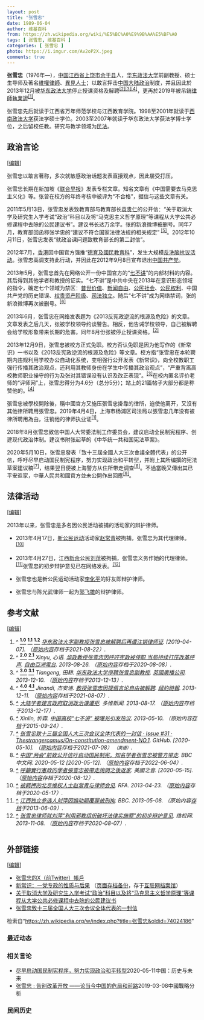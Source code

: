 ```yaml
---
layout: post
title: "张雪忠"
date: 1989-06-04
author: 维基百科
from: https://zh.wikipedia.org/wiki/%E5%BC%A0%E9%9B%AA%E5%BF%A0
tags: [ 张雪忠, 维基百科 ]
categories: [ 张雪忠 ]
photo: https://i.imgur.com/Av2oP2X.jpeg
comments: true
---
```

<div class="mw-content-ltr mw-parser-output" lang="zh" dir="ltr"><style data-mw-deduplicate="TemplateStyles:r83732082">.mw-parser-output .infobox-subbox{padding:0;border:none;margin:-3px;width:auto;min-width:100%;font-size:100%;clear:none;float:none;background-color:transparent}.mw-parser-output .infobox-3cols-child{margin:auto}.mw-parser-output .infobox .navbar{font-size:100%}body.skin-minerva .mw-parser-output .infobox-header,body.skin-minerva .mw-parser-output .infobox-subheader,body.skin-minerva .mw-parser-output .infobox-above,body.skin-minerva .mw-parser-output .infobox-title,body.skin-minerva .mw-parser-output .infobox-image,body.skin-minerva .mw-parser-output .infobox-full-data,body.skin-minerva .mw-parser-output .infobox-below{text-align:center}@media screen{html.skin-theme-clientpref-night .mw-parser-output .infobox-full-data:not(.notheme)>div:not(.notheme)[style]{background:#1f1f23!important;color:#f8f9fa}@media screen and (prefers-color-scheme:dark){html.skin-theme-clientpref-os .mw-parser-output .infobox-full-data:not(.notheme) div:not(.notheme){background:#1f1f23!important;color:#f8f9fa}}html.skin-theme-clientpref-night .mw-parser-output .infobox td div:not(.notheme)[style]{background:transparent!important;color:var(--color-base,#202122)}@media screen and (prefers-color-scheme:dark){html.skin-theme-clientpref-os .mw-parser-output .infobox td div:not(.notheme)[style]{background:transparent!important;color:var(--color-base,#202122)}}html.skin-theme-clientpref-night .mw-parser-output .infobox td div.NavHead:not(.notheme)[style]{background:transparent!important}}@media screen and (prefers-color-scheme:dark){html.skin-theme-clientpref-os .mw-parser-output .infobox td div.NavHead:not(.notheme)[style]{background:transparent!important}}@media(min-width:640px){body.skin--responsive .mw-parser-output .infobox-table{display:table!important}body.skin--responsive .mw-parser-output .infobox-table>caption{display:table-caption!important}body.skin--responsive .mw-parser-output .infobox-table>tbody{display:table-row-group}body.skin--responsive .mw-parser-output .infobox-table tr{display:table-row!important}body.skin--responsive .mw-parser-output .infobox-table th,body.skin--responsive .mw-parser-output .infobox-table td{padding-left:inherit;padding-right:inherit}}</style>
<p><b>张雪忠</b>（1976年<span class="useeditintro" title="Template:BLP editintro">—</span>），<a href="/wiki/%E4%B8%AD%E8%8F%AF%E4%BA%BA%E6%B0%91%E5%85%B1%E5%92%8C%E5%9C%8B" class="mw-redirect" title="中華人民共和國">中国</a><a href="/wiki/%E6%B1%9F%E8%A5%BF%E7%9C%81" title="江西省">江西省</a><a href="/wiki/%E4%B8%8A%E9%A5%B6%E5%B8%82" title="上饶市">上饶市</a><a href="/wiki/%E4%BD%99%E5%B9%B2%E5%8E%BF" title="余干县">余干县</a>人，<a href="/wiki/%E5%8D%8E%E4%B8%9C%E6%94%BF%E6%B3%95%E5%A4%A7%E5%AD%A6" title="华东政法大学">华东政法大学</a>前副教授、硕士生导师及著名<a href="/wiki/%E7%B6%AD%E6%AC%8A%E5%BE%8B%E5%B8%AB" class="mw-redirect" title="維權律師">維權律師</a>、<a href="/wiki/%E7%95%B0%E8%A6%8B%E4%BA%BA%E5%A3%AB" class="mw-redirect" title="異見人士">異見人士</a>；以敢言抨击<a href="/wiki/%E4%B8%AD%E5%9B%BD%E5%A4%A7%E9%99%86%E6%94%BF%E6%B2%BB" class="mw-redirect" title="中国大陆政治">中国大陆政治</a>制度，并且因此於2013年12月被<a href="/wiki/%E5%8D%8E%E4%B8%9C%E6%94%BF%E6%B3%95%E5%A4%A7%E5%AD%A6" title="华东政法大学">华东政法大学</a>停止授课资格及解聘<sup id="cite_ref-rfa_2-0" class="reference"><a href="#cite_note-rfa-2"><span class="cite-bracket">[</span>2<span class="cite-bracket">]</span></a></sup><sup id="cite_ref-bbc_3-0" class="reference"><a href="#cite_note-bbc-3"><span class="cite-bracket">[</span>3<span class="cite-bracket">]</span></a></sup><sup id="cite_ref-nytimes_4-0" class="reference"><a href="#cite_note-nytimes-4"><span class="cite-bracket">[</span>4<span class="cite-bracket">]</span></a></sup>，更再於2019年被吊銷<a href="/wiki/%E4%B8%AD%E5%8D%8E%E4%BA%BA%E6%B0%91%E5%85%B1%E5%92%8C%E5%9B%BD%E5%BE%8B%E5%B8%88" title="中华人民共和国律师">律師執業證</a><sup id="cite_ref-zhuxiao_1-1" class="reference"><a href="#cite_note-zhuxiao-1"><span class="cite-bracket">[</span>1<span class="cite-bracket">]</span></a></sup>。
</p>
<meta property="mw:PageProp/toc">
<div class="mw-heading mw-heading2"></div>
<p>张雪忠先后就读于江西省万年师范学校与江西教育学院。1998至2001年就读于<a href="/wiki/%E8%A5%BF%E5%8D%97%E6%94%BF%E6%B3%95%E5%A4%A7%E5%AD%A6" title="西南政法大学">西南政法大学</a>获法学硕士学位。2003至2007年就读于华东政法大学获法学博士学位，之后留校任教。研究与教学领域为<a href="/wiki/%E6%B0%91%E6%B3%95" title="民法">民法</a>。
</p>
<div class="mw-heading mw-heading2"><h2 id="政治言论"><span id=".E6.94.BF.E6.B2.BB.E8.A8.80.E8.AE.BA"></span>政治言论</h2><span class="mw-editsection"><span class="mw-editsection-bracket">[</span><a href="/w/index.php?title=%E5%BC%A0%E9%9B%AA%E5%BF%A0&amp;action=edit&amp;section=2" title="编辑章节：政治言论"><span>编辑</span></a><span class="mw-editsection-bracket">]</span></span></div>
<p>张雪忠以敢言著称，多次就敏感政治话题发表直接观点，因此屡受打压。
</p><p>张雪忠长期在新加坡《<a href="/wiki/%E8%81%94%E5%90%88%E6%97%A9%E6%8A%A5" title="联合早报">联合早报</a>》发表专栏文章。知名文章有《中国需要去马克思主义化》等。张曾在校方的年终考核中被评为“不合格”，据信与这些文章有关。
</p><p>2011年5月13日，张雪忠发表致教育部与教育部长<a href="/wiki/%E8%A2%81%E8%B4%B5%E4%BB%81" title="袁贵仁">袁贵仁</a>的公开信：“关于取消大学及研究生入学考试“政治”科目以及将“马克思主义哲学原理”等课程从大学公共必修课程中去除的公民建议书”。建议书长达万余字。张的新浪微博被删号。同年7月，教育部回函称张学忠的“建议不符合国家法律法规的相关规定” <sup id="cite_ref-dwnews_5-0" class="reference"><a href="#cite_note-dwnews-5"><span class="cite-bracket">[</span>5<span class="cite-bracket">]</span></a></sup>。2012年10月11日，张雪忠发表“就政治课问题致教育部长的第二封信”。
</p><p>2012年7月，<a href="/wiki/%E9%A6%99%E6%B8%AF" title="香港">香港</a>因中国官方强推“<a href="/wiki/%E5%BE%B7%E8%82%B2%E5%8F%8A%E5%9C%8B%E6%B0%91%E6%95%99%E8%82%B2%E7%A7%91" title="德育及國民教育科">德育及國民教育科</a>”，发生大规模<a href="/wiki/%E5%85%A8%E6%B0%91%E8%A1%8C%E5%8B%95%EF%BC%8C%E5%8F%8D%E5%B0%8D%E6%B4%97%E8%85%A6%EF%BC%8C7%E6%9C%8829%E6%97%A5%EF%BC%8C%E8%90%AC%E4%BA%BA%E5%A4%A7%E9%81%8A%E8%A1%8C" title="全民行動，反對洗腦，7月29日，萬人大遊行">反洗脑抗议活动</a>。张雪忠高调支持此行动，并因此在2012年9月8日宣布退出<a href="/wiki/%E4%B8%AD%E5%9B%BD%E5%85%B1%E4%BA%A7%E5%85%9A" title="中国共产党">中国共产党</a>。
</p><p>2013年5月，张雪忠首先在网络公开一份中国官方的“<a href="/wiki/%E4%B8%83%E4%B8%8D%E8%AE%B2" title="七不讲">七不讲</a>”的内部材料的内容。其后得到其他学者和教授的证实。“七不讲”是中共中央在2013年在意识形态领域的指令，确定七个领域为禁区：<a href="/wiki/%E6%99%AE%E4%B8%96%E4%BB%B7%E5%80%BC" class="mw-redirect" title="普世价值">普世价值</a>、<a href="/wiki/%E6%96%B0%E9%97%BB%E8%87%AA%E7%94%B1" title="新闻自由">新闻自由</a>、<a href="/wiki/%E5%85%AC%E6%B0%91%E7%A4%BE%E4%BC%9A" title="公民社会">公民社会</a>、<a href="/wiki/%E5%85%AC%E6%B0%91%E6%9D%83%E5%88%A9" class="mw-redirect" title="公民权利">公民权利</a>、中国共产党的历史错误、<a href="/wiki/%E6%9D%83%E8%B4%B5%E8%B5%84%E4%BA%A7%E9%98%B6%E7%BA%A7" class="mw-redirect" title="权贵资产阶级">权贵资产阶级</a>、<a href="/wiki/%E5%8F%B8%E6%B3%95%E7%8D%A8%E7%AB%8B" title="司法獨立">司法独立</a>。随后“七不讲”成为网络禁词，张的新浪微博再次被删号。<sup id="cite_ref-rfa2_6-0" class="reference"><a href="#cite_note-rfa2-6"><span class="cite-bracket">[</span>6<span class="cite-bracket">]</span></a></sup>
</p><p>2013年6月，张雪忠在网络发表题为《2013反宪政逆流的根源及危险》的文章。文章发表之后几天，张被学校领导约谈警告。相反，他告诫学校领导，自己被解聘会给学校形象带来长期的危害。同年8月份张被停止授课资格。<sup id="cite_ref-rfa_2-1" class="reference"><a href="#cite_note-rfa-2"><span class="cite-bracket">[</span>2<span class="cite-bracket">]</span></a></sup>
</p><p>2013年12月9日，张雪忠被校方正式免职。校方否认免职是因为他写作的《新常识》一书以及《2013反宪政逆流的根源及危险》等文章。校方指“张雪忠在本轮聘期内违规利用学校办公自动化系统，变相强行公开发表《新常识》，向全校教职工强行传播其政治观点，还利用其教师身份在学生中传播其政治观点”，“严重背离高校教师职业操守的行为及张对其错误没有认识及改正表现”。<sup id="cite_ref-bbc_3-1" class="reference"><a href="#cite_note-bbc-3"><span class="cite-bracket">[</span>3<span class="cite-bracket">]</span></a></sup>在校内匿名评价老师的“评师网”上，张雪忠得分为4.6分（总分5分）；站上的21篇帖子大部分都是称赞他的。<sup id="cite_ref-nytimes_4-1" class="reference"><a href="#cite_note-nytimes-4"><span class="cite-bracket">[</span>4<span class="cite-bracket">]</span></a></sup>
</p><p>張雪忠被學校開除後，稱中國官方又施压張雪忠掛靠的律所，迫使他离开，又沒有其他律所聘用張雪忠。2019年4月4日，上海市杨浦区司法局以張雪忠几年没有被律所聘用為由，注销他的律师执业证<sup id="cite_ref-zhuxiao_1-2" class="reference"><a href="#cite_note-zhuxiao-1"><span class="cite-bracket">[</span>1<span class="cite-bracket">]</span></a></sup>。
</p><p>2018年8月张雪忠致信中国人大常委法制工作委员会，建议启动全民制宪程序、创建现代政治体制。建议书附张起草的《中华统一共和国宪法草案》。
</p><p>2020年5月10日，张雪忠發表「致十三屆全國人大三次會議全體代表」的公开信，呼吁尽早启动国民制宪程序，努力实现政治和平转型，并附上其所编撰的宪法草案建议稿<sup id="cite_ref-7" class="reference"><a href="#cite_note-7"><span class="cite-bracket">[</span>7<span class="cite-bracket">]</span></a></sup>，结果翌日便被上海警方从住所带走调查<sup id="cite_ref-8" class="reference"><a href="#cite_note-8"><span class="cite-bracket">[</span>8<span class="cite-bracket">]</span></a></sup>。不過當晚又傳出其已平安返家，中華人民共和國官方並未公開作出回應<sup id="cite_ref-9" class="reference"><a href="#cite_note-9"><span class="cite-bracket">[</span>9<span class="cite-bracket">]</span></a></sup>。
</p>
<div class="mw-heading mw-heading2"><h2 id="法律活动"><span id=".E6.B3.95.E5.BE.8B.E6.B4.BB.E5.8A.A8"></span>法律活动</h2><span class="mw-editsection"><span class="mw-editsection-bracket">[</span><a href="/w/index.php?title=%E5%BC%A0%E9%9B%AA%E5%BF%A0&amp;action=edit&amp;section=3" title="编辑章节：法律活动"><span>编辑</span></a><span class="mw-editsection-bracket">]</span></span></div>
<p>2013年以来，张雪忠是多名因公民活动被捕的活动家的辩护律师。
</p>
<ul><li>2013年4月17日，<a href="/wiki/%E6%96%B0%E5%85%AC%E6%B0%91%E8%BF%90%E5%8A%A8" title="新公民运动">新公民运动</a>活动家<a href="/wiki/%E8%B5%B5%E5%B8%B8%E9%9D%92" title="赵常青">赵常青</a>被拘捕，张雪忠为其代理律师。<sup id="cite_ref-rfa3_10-0" class="reference"><a href="#cite_note-rfa3-10"><span class="cite-bracket">[</span>10<span class="cite-bracket">]</span></a></sup></li></ul>
<ul><li>2013年4月27日，江西<a href="/wiki/%E6%96%B0%E4%BD%99" class="mw-redirect" title="新余">新余</a>公民<a href="/wiki/%E5%88%98%E8%90%8D_(%E7%BB%B4%E6%9D%83%E6%B4%BB%E5%8A%A8%E5%AE%B6)" title="刘萍 (维权活动家)">刘萍</a>被拘捕，张雪忠义务作她的代理律师。<sup id="cite_ref-bbc2_11-0" class="reference"><a href="#cite_note-bbc2-11"><span class="cite-bracket">[</span>11<span class="cite-bracket">]</span></a></sup>张雪忠的初步辩护意见已在网络发表。<sup id="cite_ref-" class="reference"><a href="#cite_note-"><span class="cite-bracket">[</span>12<span class="cite-bracket">]</span></a></sup></li></ul>
<ul><li>张雪忠也是新公民运动活动家<a href="/wiki/%E6%9D%8E%E5%8C%96%E5%B9%B3" title="李化平">李化平</a>的好友即辩护律师。</li></ul>
<ul><li>张雪忠与陈光武律师一起为<a href="/wiki/%E9%83%AD%E9%A3%9E%E9%9B%84" title="郭飞雄">郭飞雄</a>的辩护律师。</li></ul>
<div class="mw-heading mw-heading2"><h2 id="参考文献"><span id=".E5.8F.82.E8.80.83.E6.96.87.E7.8C.AE"></span>参考文献</h2><span class="mw-editsection"><span class="mw-editsection-bracket">[</span><a href="/w/index.php?title=%E5%BC%A0%E9%9B%AA%E5%BF%A0&amp;action=edit&amp;section=4" title="编辑章节：参考文献"><span>编辑</span></a><span class="mw-editsection-bracket">]</span></span></div>
<div class="reflist columns references-column-count references-column-count-2" style="-moz-column-count: 2; -webkit-column-count: 2; column-count: 2; list-style-type: decimal;">
<ol class="references">
<li id="cite_note-zhuxiao-1"><span class="mw-cite-backlink">^ <a href="#cite_ref-zhuxiao_1-0"><sup><b>1.0</b></sup></a> <a href="#cite_ref-zhuxiao_1-1"><sup><b>1.1</b></sup></a> <a href="#cite_ref-zhuxiao_1-2"><sup><b>1.2</b></sup></a></span> <span class="reference-text"><cite class="citation web"><a rel="nofollow" class="external text" href="https://web.archive.org/web/20210822082229/https://www.voachinese.com/a/Outspoken-Chinese-Law-Professor-Debarred-By-Shanghai-Authorities-20190404/4861854.html">华东政法大学副教授张雪忠被解聘后再遭注销律师证</a>.  <span class="reference-accessdate"> [<span class="nowrap">2019-04-07</span>]</span>. （<a rel="nofollow" class="external text" href="https://www.voachinese.com/a/Outspoken-Chinese-Law-Professor-Debarred-By-Shanghai-Authorities-20190404/4861854.html">原始内容</a>存档于2021-08-22）.</cite><span title="ctx_ver=Z39.88-2004&amp;rfr_id=info%3Asid%2Fzh.wikipedia.org%3A%E5%BC%A0%E9%9B%AA%E5%BF%A0&amp;rft.btitle=%E5%8D%8E%E4%B8%9C%E6%94%BF%E6%B3%95%E5%A4%A7%E5%AD%A6%E5%89%AF%E6%95%99%E6%8E%88%E5%BC%A0%E9%9B%AA%E5%BF%A0%E8%A2%AB%E8%A7%A3%E8%81%98%E5%90%8E%E5%86%8D%E9%81%AD%E6%B3%A8%E9%94%80%E5%BE%8B%E5%B8%88%E8%AF%81&amp;rft.genre=unknown&amp;rft_id=https%3A%2F%2Fwww.voachinese.com%2Fa%2FOutspoken-Chinese-Law-Professor-Debarred-By-Shanghai-Authorities-20190404%2F4861854.html&amp;rft_val_fmt=info%3Aofi%2Ffmt%3Akev%3Amtx%3Abook" class="Z3988"><span style="display:none;">&nbsp;</span></span></span>
</li>
<li id="cite_note-rfa-2"><span class="mw-cite-backlink">^ <a href="#cite_ref-rfa_2-0"><sup><b>2.0</b></sup></a> <a href="#cite_ref-rfa_2-1"><sup><b>2.1</b></sup></a></span> <span class="reference-text"><cite class="citation news">Xinyu, 心语. <a rel="nofollow" class="external text" href="https://web.archive.org/web/20200808101125/https://www.rfa.org/mandarin/yataibaodao/zhengzhi/sy2-08262013121241.html">华政教授张雪忠因呼吁宪政被停职 当局持续打压改革呼声</a>. <a href="/wiki/%E8%87%AA%E7%94%B1%E4%BA%9E%E6%B4%B2%E9%9B%BB%E5%8F%B0" class="mw-redirect" title="自由亞洲電台">自由亞洲電台</a>. 2013-08-26. （<a rel="nofollow" class="external text" href="http://www.rfa.org/mandarin/yataibaodao/zhengzhi/sy2-08262013121241.html">原始内容</a>存档于2020-08-08）.</cite><span title="ctx_ver=Z39.88-2004&amp;rfr_id=info%3Asid%2Fzh.wikipedia.org%3A%E5%BC%A0%E9%9B%AA%E5%BF%A0&amp;rft.atitle=%E5%8D%8E%E6%94%BF%E6%95%99%E6%8E%88%E5%BC%A0%E9%9B%AA%E5%BF%A0%E5%9B%A0%E5%91%BC%E5%90%81%E5%AE%AA%E6%94%BF%E8%A2%AB%E5%81%9C%E8%81%8C+%E5%BD%93%E5%B1%80%E6%8C%81%E7%BB%AD%E6%89%93%E5%8E%8B%E6%94%B9%E9%9D%A9%E5%91%BC%E5%A3%B0&amp;rft.aufirst=%E5%BF%83%E8%AF%AD&amp;rft.aulast=Xinyu&amp;rft.date=2013-08-26&amp;rft.genre=article&amp;rft_id=http%3A%2F%2Fwww.rfa.org%2Fmandarin%2Fyataibaodao%2Fzhengzhi%2Fsy2-08262013121241.html&amp;rft_val_fmt=info%3Aofi%2Ffmt%3Akev%3Amtx%3Ajournal" class="Z3988"><span style="display:none;">&nbsp;</span></span></span>
</li>
<li id="cite_note-bbc-3"><span class="mw-cite-backlink">^ <a href="#cite_ref-bbc_3-0"><sup><b>3.0</b></sup></a> <a href="#cite_ref-bbc_3-1"><sup><b>3.1</b></sup></a></span> <span class="reference-text"><cite class="citation news">Tiangeng, 田耕. <a rel="nofollow" class="external text" href="https://web.archive.org/web/20131213035345/http://www.bbc.co.uk/zhongwen/simp/china/2013/12/131210_zhangxuezhong_fired.shtml">华东政法大学停聘张雪忠副教授</a>. <a href="/wiki/%E8%8B%B1%E5%9C%8B%E5%BB%A3%E6%92%AD%E5%85%AC%E5%8F%B8" class="mw-redirect" title="英國廣播公司">英國廣播公司</a>. 2013-12-10. （<a rel="nofollow" class="external text" href="https://www.bbc.co.uk/zhongwen/simp/china/2013/12/131210_zhangxuezhong_fired.shtml">原始内容</a>存档于2013-12-13）.</cite><span title="ctx_ver=Z39.88-2004&amp;rfr_id=info%3Asid%2Fzh.wikipedia.org%3A%E5%BC%A0%E9%9B%AA%E5%BF%A0&amp;rft.atitle=%E5%8D%8E%E4%B8%9C%E6%94%BF%E6%B3%95%E5%A4%A7%E5%AD%A6%E5%81%9C%E8%81%98%E5%BC%A0%E9%9B%AA%E5%BF%A0%E5%89%AF%E6%95%99%E6%8E%88&amp;rft.aufirst=%E7%94%B0%E8%80%95&amp;rft.aulast=Tiangeng&amp;rft.date=2013-12-10&amp;rft.genre=article&amp;rft_id=http%3A%2F%2Fwww.bbc.co.uk%2Fzhongwen%2Fsimp%2Fchina%2F2013%2F12%2F131210_zhangxuezhong_fired.shtml&amp;rft_val_fmt=info%3Aofi%2Ffmt%3Akev%3Amtx%3Ajournal" class="Z3988"><span style="display:none;">&nbsp;</span></span></span>
</li>
<li id="cite_note-nytimes-4"><span class="mw-cite-backlink">^ <a href="#cite_ref-nytimes_4-0"><sup><b>4.0</b></sup></a> <a href="#cite_ref-nytimes_4-1"><sup><b>4.1</b></sup></a></span> <span class="reference-text"><cite class="citation news">Jieandi, 杰安迪. <a rel="nofollow" class="external text" href="https://web.archive.org/web/20210807075644/https://cn.nytimes.com/china/20131211/c11professor/">教授张雪忠因提倡言论自由被解聘</a>. <a href="/wiki/%E7%B4%90%E7%B4%84%E6%99%82%E5%A0%B1" class="mw-redirect" title="紐約時報">紐約時報</a>. 2013-12-11. （<a rel="nofollow" class="external text" href="http://cn.nytimes.com/china/20131211/c11professor/">原始内容</a>存档于2021-08-07）.</cite><span title="ctx_ver=Z39.88-2004&amp;rfr_id=info%3Asid%2Fzh.wikipedia.org%3A%E5%BC%A0%E9%9B%AA%E5%BF%A0&amp;rft.atitle=%E6%95%99%E6%8E%88%E5%BC%A0%E9%9B%AA%E5%BF%A0%E5%9B%A0%E6%8F%90%E5%80%A1%E8%A8%80%E8%AE%BA%E8%87%AA%E7%94%B1%E8%A2%AB%E8%A7%A3%E8%81%98&amp;rft.aufirst=%E6%9D%B0%E5%AE%89%E8%BF%AA&amp;rft.aulast=Jieandi&amp;rft.date=2013-12-11&amp;rft.genre=article&amp;rft_id=http%3A%2F%2Fcn.nytimes.com%2Fchina%2F20131211%2Fc11professor%2F&amp;rft_val_fmt=info%3Aofi%2Ffmt%3Akev%3Amtx%3Ajournal" class="Z3988"><span style="display:none;">&nbsp;</span></span></span>
</li>
<li id="cite_note-dwnews-5"><span class="mw-cite-backlink"><b><a href="#cite_ref-dwnews_5-0">^</a></b></span> <span class="reference-text"><cite class="citation news"><a rel="nofollow" class="external text" href="https://web.archive.org/web/20131217202151/http://china.dwnews.com/news/2011-08-17/58022140.html">大陆学者建言政府取消政治课遭拒</a>. 多维新闻. 2013-08-17. （<a rel="nofollow" class="external text" href="http://china.dwnews.com/news/2011-08-17/58022140.html">原始内容</a>存档于2013-12-17）.</cite><span title="ctx_ver=Z39.88-2004&amp;rfr_id=info%3Asid%2Fzh.wikipedia.org%3A%E5%BC%A0%E9%9B%AA%E5%BF%A0&amp;rft.atitle=%E5%A4%A7%E9%99%86%E5%AD%A6%E8%80%85%E5%BB%BA%E8%A8%80%E6%94%BF%E5%BA%9C%E5%8F%96%E6%B6%88%E6%94%BF%E6%B2%BB%E8%AF%BE%E9%81%AD%E6%8B%92&amp;rft.date=2013-08-17&amp;rft.genre=article&amp;rft_id=http%3A%2F%2Fchina.dwnews.com%2Fnews%2F2011-08-17%2F58022140.html&amp;rft_val_fmt=info%3Aofi%2Ffmt%3Akev%3Amtx%3Ajournal" class="Z3988"><span style="display:none;">&nbsp;</span></span></span>
</li>
<li id="cite_note-rfa2-6"><span class="mw-cite-backlink"><b><a href="#cite_ref-rfa2_6-0">^</a></b></span> <span class="reference-text"><cite class="citation news">Xinlin, 忻霖. <a rel="nofollow" class="external text" href="http://www.rfa.org/mandarin/yataibaodao/kejiaowen/gx-05102013112922.html">中国高校“七不讲” 被曝光引发热议</a>. 2013-05-10. （原始内容<a rel="nofollow" class="external text" href="https://web.archive.org/web/20150924133645/http://www.rfa.org/mandarin/yataibaodao/kejiaowen/gx-05102013112922.html">存档</a>于2015-09-24）.</cite><span title="ctx_ver=Z39.88-2004&amp;rfr_id=info%3Asid%2Fzh.wikipedia.org%3A%E5%BC%A0%E9%9B%AA%E5%BF%A0&amp;rft.atitle=%E4%B8%AD%E5%9B%BD%E9%AB%98%E6%A0%A1%E2%80%9C%E4%B8%83%E4%B8%8D%E8%AE%B2%E2%80%9D+%E8%A2%AB%E6%9B%9D%E5%85%89%E5%BC%95%E5%8F%91%E7%83%AD%E8%AE%AE&amp;rft.aufirst=%E5%BF%BB%E9%9C%96&amp;rft.aulast=Xinlin&amp;rft.date=2013-05-10&amp;rft.genre=article&amp;rft_id=http%3A%2F%2Fwww.rfa.org%2Fmandarin%2Fyataibaodao%2Fkejiaowen%2Fgx-05102013112922.html&amp;rft_val_fmt=info%3Aofi%2Ffmt%3Akev%3Amtx%3Ajournal" class="Z3988"><span style="display:none;">&nbsp;</span></span></span>
</li>
<li id="cite_note-7"><span class="mw-cite-backlink"><b><a href="#cite_ref-7">^</a></b></span> <span class="reference-text"><cite class="citation web"><a rel="nofollow" class="external text" href="https://web.archive.org/web/20210708180412/https://github.com/Thestrangercamus/On-constitution-amendment-NO.1/issues/31">张雪忠致十三届全国人大三次会议全体代表的一封信 · Issue #31 · Thestrangercamus/On-constitution-amendment-NO.1</a>. GitHub.  <span class="reference-accessdate"> [<span class="nowrap">2020-05-10</span>]</span>. （<a rel="nofollow" class="external text" href="https://github.com/Thestrangercamus/On-constitution-amendment-NO.1/issues/31">原始内容</a>存档于2021-07-08） <span style="font-family: sans-serif; cursor: default; color:var(--color-subtle, #54595d); font-size: 0.8em; bottom: 0.1em; font-weight: bold;" title="连接到英语网页">（英语）</span>.</cite><span title="ctx_ver=Z39.88-2004&amp;rfr_id=info%3Asid%2Fzh.wikipedia.org%3A%E5%BC%A0%E9%9B%AA%E5%BF%A0&amp;rft.atitle=%E5%BC%A0%E9%9B%AA%E5%BF%A0%E8%87%B4%E5%8D%81%E4%B8%89%E5%B1%8A%E5%85%A8%E5%9B%BD%E4%BA%BA%E5%A4%A7%E4%B8%89%E6%AC%A1%E4%BC%9A%E8%AE%AE%E5%85%A8%E4%BD%93%E4%BB%A3%E8%A1%A8%E7%9A%84%E4%B8%80%E5%B0%81%E4%BF%A1+%C2%B7+Issue+%2331+%C2%B7+Thestrangercamus%2FOn-constitution-amendment-NO.1&amp;rft.genre=unknown&amp;rft.jtitle=GitHub&amp;rft_id=https%3A%2F%2Fgithub.com%2FThestrangercamus%2FOn-constitution-amendment-NO.1%2Fissues%2F31&amp;rft_val_fmt=info%3Aofi%2Ffmt%3Akev%3Amtx%3Ajournal" class="Z3988"><span style="display:none;">&nbsp;</span></span></span>
</li>
<li id="cite_note-8"><span class="mw-cite-backlink"><b><a href="#cite_ref-8">^</a></b></span> <span class="reference-text"><cite class="citation web"><a rel="nofollow" class="external text" href="https://web.archive.org/web/20220604164652/https://www.bbc.com/zhongwen/simp/chinese-news-52614586">中国“两会”前致公开信吁启动国民制宪，知名学者张雪忠被警方带走</a>. BBC中文网. 2020-05-12 <span class="reference-accessdate"> [<span class="nowrap">2020-05-12</span>]</span>. （<a rel="nofollow" class="external text" href="https://www.bbc.com/zhongwen/simp/chinese-news-52614586">原始内容</a>存档于2022-06-04）.</cite><span title="ctx_ver=Z39.88-2004&amp;rfr_id=info%3Asid%2Fzh.wikipedia.org%3A%E5%BC%A0%E9%9B%AA%E5%BF%A0&amp;rft.atitle=%E4%B8%AD%E5%9B%BD%E2%80%9C%E4%B8%A4%E4%BC%9A%E2%80%9D%E5%89%8D%E8%87%B4%E5%85%AC%E5%BC%80%E4%BF%A1%E5%90%81%E5%90%AF%E5%8A%A8%E5%9B%BD%E6%B0%91%E5%88%B6%E5%AE%AA%EF%BC%8C%E7%9F%A5%E5%90%8D%E5%AD%A6%E8%80%85%E5%BC%A0%E9%9B%AA%E5%BF%A0%E8%A2%AB%E8%AD%A6%E6%96%B9%E5%B8%A6%E8%B5%B0&amp;rft.date=2020-05-12&amp;rft.genre=unknown&amp;rft.jtitle=BBC%E4%B8%AD%E6%96%87%E7%BD%91&amp;rft_id=https%3A%2F%2Fwww.bbc.com%2Fzhongwen%2Fsimp%2Fchinese-news-52614586&amp;rft_val_fmt=info%3Aofi%2Ffmt%3Akev%3Amtx%3Ajournal" class="Z3988"><span style="display:none;">&nbsp;</span></span></span>
</li>
<li id="cite_note-9"><span class="mw-cite-backlink"><b><a href="#cite_ref-9">^</a></b></span> <span class="reference-text"><cite class="citation web"><a rel="nofollow" class="external text" href="https://web.archive.org/web/20200812151242/https://www.voacantonese.com/a/chinese-scholar-zhang-xuezhong-returns-home-questioning-political-reform-20200512/5416604.html">呼籲實行憲政的學者張雪忠被帶走詢問之後返家</a>. 美國之音.  <span class="reference-accessdate"> [<span class="nowrap">2020-05-15</span>]</span>. （<a rel="nofollow" class="external text" href="https://www.voacantonese.com/a/chinese-scholar-zhang-xuezhong-returns-home-questioning-political-reform-20200512/5416604.html">原始内容</a>存档于2020-08-12）.</cite><span title="ctx_ver=Z39.88-2004&amp;rfr_id=info%3Asid%2Fzh.wikipedia.org%3A%E5%BC%A0%E9%9B%AA%E5%BF%A0&amp;rft.atitle=%E5%91%BC%E7%B1%B2%E5%AF%A6%E8%A1%8C%E6%86%B2%E6%94%BF%E7%9A%84%E5%AD%B8%E8%80%85%E5%BC%B5%E9%9B%AA%E5%BF%A0%E8%A2%AB%E5%B8%B6%E8%B5%B0%E8%A9%A2%E5%95%8F%E4%B9%8B%E5%BE%8C%E8%BF%94%E5%AE%B6&amp;rft.genre=unknown&amp;rft.jtitle=%E7%BE%8E%E5%9C%8B%E4%B9%8B%E9%9F%B3&amp;rft_id=https%3A%2F%2Fwww.voacantonese.com%2Fa%2Fchinese-scholar-zhang-xuezhong-returns-home-questioning-political-reform-20200512%2F5416604.html&amp;rft_val_fmt=info%3Aofi%2Ffmt%3Akev%3Amtx%3Ajournal" class="Z3988"><span style="display:none;">&nbsp;</span></span></span>
</li>
<li id="cite_note-rfa3-10"><span class="mw-cite-backlink"><b><a href="#cite_ref-rfa3_10-0">^</a></b></span> <span class="reference-text"><cite class="citation news"><a rel="nofollow" class="external text" href="https://web.archive.org/web/20200517002829/https://www.rfa.org/mandarin/Xinwen/1-04232013110445.html">被羁押的北京维权人士赵常青与律师会见</a>. RFA. 2013-04-23. （<a rel="nofollow" class="external text" href="http://www.rfa.org/mandarin/Xinwen/1-04232013110445.html">原始内容</a>存档于2020-05-17）.</cite><span title="ctx_ver=Z39.88-2004&amp;rfr_id=info%3Asid%2Fzh.wikipedia.org%3A%E5%BC%A0%E9%9B%AA%E5%BF%A0&amp;rft.atitle=%E8%A2%AB%E7%BE%81%E6%8A%BC%E7%9A%84%E5%8C%97%E4%BA%AC%E7%BB%B4%E6%9D%83%E4%BA%BA%E5%A3%AB%E8%B5%B5%E5%B8%B8%E9%9D%92%E4%B8%8E%E5%BE%8B%E5%B8%88%E4%BC%9A%E8%A7%81&amp;rft.date=2013-04-23&amp;rft.genre=article&amp;rft_id=http%3A%2F%2Fwww.rfa.org%2Fmandarin%2FXinwen%2F1-04232013110445.html&amp;rft_val_fmt=info%3Aofi%2Ffmt%3Akev%3Amtx%3Ajournal" class="Z3988"><span style="display:none;">&nbsp;</span></span></span>
</li>
<li id="cite_note-bbc2-11"><span class="mw-cite-backlink"><b><a href="#cite_ref-bbc2_11-0">^</a></b></span> <span class="reference-text"><cite class="citation news"><a rel="nofollow" class="external text" href="https://www.bbc.co.uk/zhongwen/simp/china/2013/05/130508_china_activist_subversion.shtml">江西独立参选人刘萍因煽动颠覆罪被刑拘</a>. BBC. 2013-05-08. （原始内容<a rel="nofollow" class="external text" href="https://web.archive.org/web/20130609233338/http://www.bbc.co.uk/zhongwen/simp/china/2013/05/130508_china_activist_subversion.shtml">存档</a>于2013-06-09）.</cite><span title="ctx_ver=Z39.88-2004&amp;rfr_id=info%3Asid%2Fzh.wikipedia.org%3A%E5%BC%A0%E9%9B%AA%E5%BF%A0&amp;rft.atitle=%E6%B1%9F%E8%A5%BF%E7%8B%AC%E7%AB%8B%E5%8F%82%E9%80%89%E4%BA%BA%E5%88%98%E8%90%8D%E5%9B%A0%E7%85%BD%E5%8A%A8%E9%A2%A0%E8%A6%86%E7%BD%AA%E8%A2%AB%E5%88%91%E6%8B%98&amp;rft.date=2013-05-08&amp;rft.genre=article&amp;rft_id=http%3A%2F%2Fwww.bbc.co.uk%2Fzhongwen%2Fsimp%2Fchina%2F2013%2F05%2F130508_china_activist_subversion.shtml&amp;rft_val_fmt=info%3Aofi%2Ffmt%3Akev%3Amtx%3Ajournal" class="Z3988"><span style="display:none;">&nbsp;</span></span></span>
</li>
<li id="cite_note-3-12"><span class="mw-cite-backlink"><b><a href="#cite_ref-3_12-0">^</a></b></span> <span class="reference-text"><cite class="citation web"><a rel="nofollow" class="external text" href="https://web.archive.org/web/20200807211822/http://wqw2010.blogspot.com/2013/11/blog-post_6665.html">张雪忠律师就刘萍“利用邪教组织破坏法律实施罪”的初步辩护意见</a>. 维权网. 2013-11-08. （<a rel="nofollow" class="external text" href="http://wqw2010.blogspot.com/2013/11/blog-post_6665.html">原始内容</a>存档于2020-08-07）.</cite><span title="ctx_ver=Z39.88-2004&amp;rfr_id=info%3Asid%2Fzh.wikipedia.org%3A%E5%BC%A0%E9%9B%AA%E5%BF%A0&amp;rft.btitle=%E5%BC%A0%E9%9B%AA%E5%BF%A0%E5%BE%8B%E5%B8%88%E5%B0%B1%E5%88%98%E8%90%8D%E2%80%9C%E5%88%A9%E7%94%A8%E9%82%AA%E6%95%99%E7%BB%84%E7%BB%87%E7%A0%B4%E5%9D%8F%E6%B3%95%E5%BE%8B%E5%AE%9E%E6%96%BD%E7%BD%AA%E2%80%9D%E7%9A%84%E5%88%9D%E6%AD%A5%E8%BE%A9%E6%8A%A4%E6%84%8F%E8%A7%81&amp;rft.date=2013-11-08&amp;rft.genre=unknown&amp;rft.pub=%E7%BB%B4%E6%9D%83%E7%BD%91&amp;rft_id=http%3A%2F%2Fwqw2010.blogspot.com%2F2013%2F11%2Fblog-post_6665.html&amp;rft_val_fmt=info%3Aofi%2Ffmt%3Akev%3Amtx%3Abook" class="Z3988"><span style="display:none;">&nbsp;</span></span></span>
</li>
</ol></div>
<div class="mw-heading mw-heading2"><h2 id="外部链接"><span id=".E5.A4.96.E9.83.A8.E9.93.BE.E6.8E.A5"></span>外部链接</h2><span class="mw-editsection"><span class="mw-editsection-bracket">[</span><a href="/w/index.php?title=%E5%BC%A0%E9%9B%AA%E5%BF%A0&amp;action=edit&amp;section=5" title="编辑章节：外部链接"><span>编辑</span></a><span class="mw-editsection-bracket">]</span></span></div>
<ul><li><a rel="nofollow" class="external text" href="https://twitter.com/zxzlaw">张雪忠的X（前Twitter）帳戶</a></li>
<li><a rel="nofollow" class="external text" href="https://docs.google.com/file/d/0B12B8XT3C2sTa1c4U1pQQWhBZ2M/edit?pli=1">新常识：一党专政的性质与后果</a> （<a rel="nofollow" class="external text" href="//web.archive.org/web/20200809012440/https://docs.google.com/file/d/0B12B8XT3C2sTa1c4U1pQQWhBZ2M/edit?pli=1">页面存档备份</a>，存于<a href="/wiki/%E4%BA%92%E8%81%94%E7%BD%91%E6%A1%A3%E6%A1%88%E9%A6%86" title="互联网档案馆">互联网档案馆</a>）</li>
<li><a rel="nofollow" class="external text" href="https://web.archive.org/web/20131217202151/http://china.dwnews.com/news/2011-08-17/58022140.html">关于取消大学及研究生入学考试“政治”科目以及将“马克思主义哲学原理”等课程从大学公共必修课程中去除的公民建议书</a></li>
<li><a rel="nofollow" class="external text" href="https://github.com/Thestrangercamus/On-constitution-amendment-NO.1/issues/31?dt_dapp=1">张雪忠致十三届全国人大三次会议全体代表的一封信</a></li></ul>

<!-- 
NewPP limit report
Parsed by mw‐web.codfw.main‐595545d98b‐bc468
Cached time: 20240911125815
Cache expiry: 2592000
Reduced expiry: false
Complications: [show‐toc]
CPU time usage: 0.328 seconds
Real time usage: 0.438 seconds
Preprocessor visited node count: 3492/1000000
Post‐expand include size: 75393/2097152 bytes
Template argument size: 2582/2097152 bytes
Highest expansion depth: 19/100
Expensive parser function count: 0/500
Unstrip recursion depth: 0/20
Unstrip post‐expand size: 23750/5000000 bytes
Lua time usage: 0.137/10.000 seconds
Lua memory usage: 3634613/52428800 bytes
Number of Wikibase entities loaded: 1/400
-->
<!--
Transclusion expansion time report (%,ms,calls,template)
100.00%  354.443      1 -total
 39.37%  139.546      1 Template:Infobox_person
 29.87%  105.874      1 Template:Infobox_person/core
 25.72%   91.154      1 Template:Infobox
 25.63%   90.836      1 Template:Reflist
 20.14%   71.370      1 Template:中国维权律师
 19.53%   69.224      1 Template:Navbox
 14.75%   52.289      5 Template:Cite_web
  8.50%   30.138      1 Template:Wikidata_image
  7.13%   25.279      7 Template:Cite_news
-->

<!-- Saved in parser cache with key zhwiki:pcache:idhash:3756040-0!canonical!zh and timestamp 20240911125815 and revision id 74024186. Rendering was triggered because: page-view
 -->
</div><!--esi <esi:include src="/esitest-fa8a495983347898/content" /> --><noscript><img src="https://login.wikimedia.org/wiki/Special:CentralAutoLogin/start?type=1x1" alt="" width="1" height="1" style="border: none; position: absolute;"></noscript>
<div class="printfooter" data-nosnippet="">检索自“<a dir="ltr" href="https://zh.wikipedia.org/w/index.php?title=张雪忠&amp;oldid=74024186">https://zh.wikipedia.org/w/index.php?title=张雪忠&amp;oldid=74024186</a>”</div><div id="recent-news"><h3>最近动态</h3><ul></ul></div><div id="open-opinion"><h3>相关言论</h3><ul><li><a href="https://nodebe4.github.io/opinion/2020-05-11/%E5%B0%BD%E6%97%A9%E5%90%AF%E5%8A%A8%E5%9B%BD%E6%B0%91%E5%88%B6%E5%AE%AA%E7%A8%8B%E5%BA%8F-%E5%8A%AA%E5%8A%9B%E5%AE%9E%E7%8E%B0%E6%94%BF%E6%B2%BB%E5%92%8C%E5%B9%B3%E8%BD%AC%E5%9E%8B/" title="张雪忠">尽早启动国民制宪程序，努力实现政治和平转型</a><time>2020-05-11</time><a class="tag">中国：历史与未来</a></li>
<li><a href="https://nodebe4.github.io/opinion/2019-03-08/%E5%BC%A0%E9%9B%AA%E5%BF%A0-%E5%91%8A%E5%88%AB%E6%94%B9%E9%9D%A9%E5%BC%80%E6%94%BE-%E8%AE%BA%E5%BD%93%E4%BB%8A%E4%B8%AD%E5%9B%BD%E7%9A%84%E5%8D%B1%E5%B1%80%E5%92%8C%E5%89%8D%E8%B7%AF/" title="张雪忠">张雪忠 : 告别改革开放 ——论当今中国的危局和前路</a><time>2019-03-08</time><a class="tag">中國戰略分析</a></li>
</ul></div><div id="mjls-record"><h3>民间历史</h3><ul></ul></div>